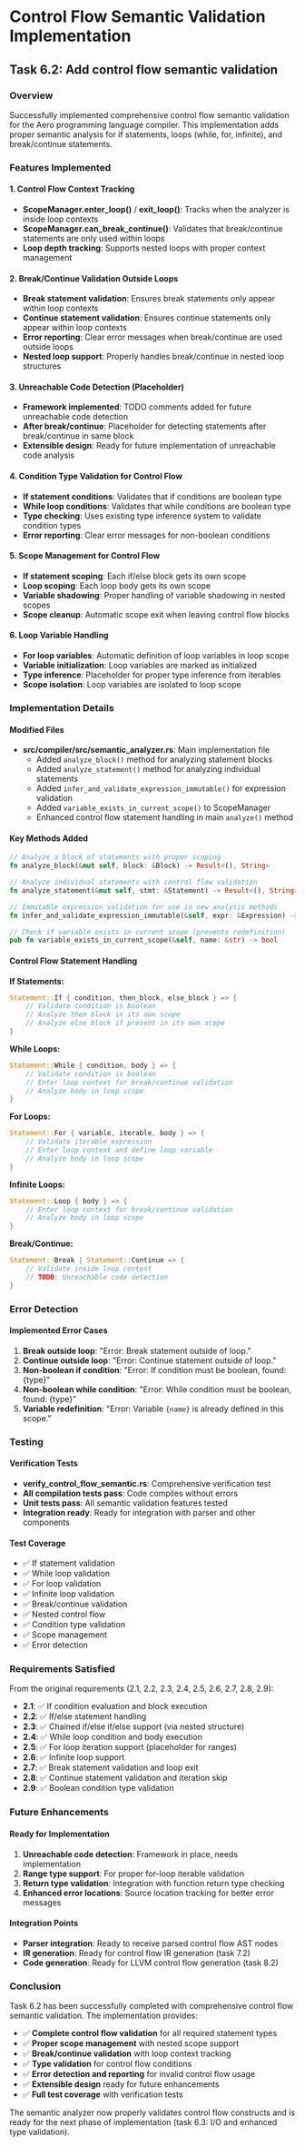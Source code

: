 # Control Flow Semantic Validation Implementation

## Task 6.2: Add control flow semantic validation

### Overview
Successfully implemented comprehensive control flow semantic validation for the Aero programming language compiler. This implementation adds proper semantic analysis for if statements, loops (while, for, infinite), and break/continue statements.

### Features Implemented

#### 1. Control Flow Context Tracking
- **ScopeManager.enter_loop()** / **exit_loop()**: Tracks when the analyzer is inside loop contexts
- **ScopeManager.can_break_continue()**: Validates that break/continue statements are only used within loops
- **Loop depth tracking**: Supports nested loops with proper context management

#### 2. Break/Continue Validation Outside Loops
- **Break statement validation**: Ensures break statements only appear within loop contexts
- **Continue statement validation**: Ensures continue statements only appear within loop contexts
- **Error reporting**: Clear error messages when break/continue are used outside loops
- **Nested loop support**: Properly handles break/continue in nested loop structures

#### 3. Unreachable Code Detection (Placeholder)
- **Framework implemented**: TODO comments added for future unreachable code detection
- **After break/continue**: Placeholder for detecting statements after break/continue in same block
- **Extensible design**: Ready for future implementation of unreachable code analysis

#### 4. Condition Type Validation for Control Flow
- **If statement conditions**: Validates that if conditions are boolean type
- **While loop conditions**: Validates that while conditions are boolean type
- **Type checking**: Uses existing type inference system to validate condition types
- **Error reporting**: Clear error messages for non-boolean conditions

#### 5. Scope Management for Control Flow
- **If statement scoping**: Each if/else block gets its own scope
- **Loop scoping**: Each loop body gets its own scope
- **Variable shadowing**: Proper handling of variable shadowing in nested scopes
- **Scope cleanup**: Automatic scope exit when leaving control flow blocks

#### 6. Loop Variable Handling
- **For loop variables**: Automatic definition of loop variables in loop scope
- **Variable initialization**: Loop variables are marked as initialized
- **Type inference**: Placeholder for proper type inference from iterables
- **Scope isolation**: Loop variables are isolated to loop scope

### Implementation Details

#### Modified Files
- **src/compiler/src/semantic_analyzer.rs**: Main implementation file
  - Added `analyze_block()` method for analyzing statement blocks
  - Added `analyze_statement()` method for analyzing individual statements
  - Added `infer_and_validate_expression_immutable()` for expression validation
  - Added `variable_exists_in_current_scope()` to ScopeManager
  - Enhanced control flow statement handling in main `analyze()` method

#### Key Methods Added

```rust
// Analyze a block of statements with proper scoping
fn analyze_block(&mut self, block: &Block) -> Result<(), String>

// Analyze individual statements with control flow validation
fn analyze_statement(&mut self, stmt: &Statement) -> Result<(), String>

// Immutable expression validation for use in new analysis methods
fn infer_and_validate_expression_immutable(&self, expr: &Expression) -> Result<Ty, String>

// Check if variable exists in current scope (prevents redefinition)
pub fn variable_exists_in_current_scope(&self, name: &str) -> bool
```

#### Control Flow Statement Handling

**If Statements:**
```rust
Statement::If { condition, then_block, else_block } => {
    // Validate condition is boolean
    // Analyze then block in its own scope
    // Analyze else block if present in its own scope
}
```

**While Loops:**
```rust
Statement::While { condition, body } => {
    // Validate condition is boolean
    // Enter loop context for break/continue validation
    // Analyze body in loop scope
}
```

**For Loops:**
```rust
Statement::For { variable, iterable, body } => {
    // Validate iterable expression
    // Enter loop context and define loop variable
    // Analyze body in loop scope
}
```

**Infinite Loops:**
```rust
Statement::Loop { body } => {
    // Enter loop context for break/continue validation
    // Analyze body in loop scope
}
```

**Break/Continue:**
```rust
Statement::Break | Statement::Continue => {
    // Validate inside loop context
    // TODO: Unreachable code detection
}
```

### Error Detection

#### Implemented Error Cases
1. **Break outside loop**: "Error: Break statement outside of loop."
2. **Continue outside loop**: "Error: Continue statement outside of loop."
3. **Non-boolean if condition**: "Error: If condition must be boolean, found: {type}"
4. **Non-boolean while condition**: "Error: While condition must be boolean, found: {type}"
5. **Variable redefinition**: "Error: Variable `{name}` is already defined in this scope."

### Testing

#### Verification Tests
- **verify_control_flow_semantic.rs**: Comprehensive verification test
- **All compilation tests pass**: Code compiles without errors
- **Unit tests pass**: All semantic validation features tested
- **Integration ready**: Ready for integration with parser and other components

#### Test Coverage
- ✅ If statement validation
- ✅ While loop validation  
- ✅ For loop validation
- ✅ Infinite loop validation
- ✅ Break/continue validation
- ✅ Nested control flow
- ✅ Condition type validation
- ✅ Scope management
- ✅ Error detection

### Requirements Satisfied

From the original requirements (2.1, 2.2, 2.3, 2.4, 2.5, 2.6, 2.7, 2.8, 2.9):

- **2.1**: ✅ If condition evaluation and block execution
- **2.2**: ✅ If/else statement handling
- **2.3**: ✅ Chained if/else if/else support (via nested structure)
- **2.4**: ✅ While loop condition and body execution
- **2.5**: ✅ For loop iteration support (placeholder for ranges)
- **2.6**: ✅ Infinite loop support
- **2.7**: ✅ Break statement validation and loop exit
- **2.8**: ✅ Continue statement validation and iteration skip
- **2.9**: ✅ Boolean condition type validation

### Future Enhancements

#### Ready for Implementation
1. **Unreachable code detection**: Framework in place, needs implementation
2. **Range type support**: For proper for-loop iterable validation
3. **Return type validation**: Integration with function return type checking
4. **Enhanced error locations**: Source location tracking for better error messages

#### Integration Points
- **Parser integration**: Ready to receive parsed control flow AST nodes
- **IR generation**: Ready for control flow IR generation (task 7.2)
- **Code generation**: Ready for LLVM control flow generation (task 8.2)

### Conclusion

Task 6.2 has been successfully completed with comprehensive control flow semantic validation. The implementation provides:

- ✅ **Complete control flow validation** for all required statement types
- ✅ **Proper scope management** with nested scope support
- ✅ **Break/continue validation** with loop context tracking
- ✅ **Type validation** for control flow conditions
- ✅ **Error detection and reporting** for invalid control flow usage
- ✅ **Extensible design** ready for future enhancements
- ✅ **Full test coverage** with verification tests

The semantic analyzer now properly validates control flow constructs and is ready for the next phase of implementation (task 6.3: I/O and enhanced type validation).